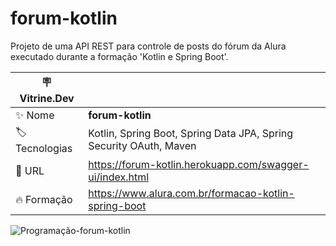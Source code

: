 # forum-kotlin

Projeto de uma API REST para controle de posts do fórum da Alura executado durante a formação 'Kotlin e Spring Boot'.

| :placard: Vitrine.Dev |     |
| -------------  | --- |
| :sparkles: Nome        | **forum-kotlin**
| :label: Tecnologias | Kotlin, Spring Boot, Spring Data JPA, Spring Security OAuth, Maven
| :rocket: URL         | https://forum-kotlin.herokuapp.com/swagger-ui/index.html
| :fire: Formação     | https://www.alura.com.br/formacao-kotlin-spring-boot

![Programação-forum-kotlin](https://user-images.githubusercontent.com/13111308/221463659-74b019fe-e97e-455a-b358-bb321db538b0.png?text=capa+do+meu+projeto#vitrinedev)
